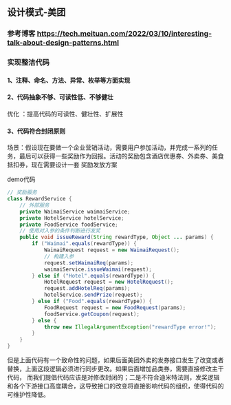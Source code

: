 ## 设计模式-美团
### 参考博客  https://tech.meituan.com/2022/03/10/interesting-talk-about-design-patterns.html

### 实现整洁代码
#### 1、注释、命名、方法、异常、枚举等方面实现



#### 2、代码抽象不够、可读性低、不够健壮
优化 ：提高代码的可读性、健壮性、扩展性


#### 3、代码符合封闭原则
场景：假设现在要做一个企业营销活动，需要用户参加活动，并完成一系列的任务，最后可以获得一些奖励作为回报。活动的奖励包含酒店优惠券、外卖券、美食抵扣券，现在需要设计一套
    奖励发放方案
    
demo代码
```java
// 奖励服务
class RewardService {
    // 外部服务
    private WaimaiService waimaiService;
    private HotelService hotelService;
    private FoodService foodService;
    // 使用对入参的条件判断进行发奖
    public void issueReward(String rewardType, Object ... params) {
        if ("Waimai".equals(rewardType)) {
            WaimaiRequest request = new WaimaiRequest();
            // 构建入参
            request.setWaimaiReq(params);
            waimaiService.issueWaimai(request);
        } else if ("Hotel".equals(rewardType)) {
            HotelRequest request = new HotelRequest();
            request.addHotelReq(params);
            hotelService.sendPrize(request);
        } else if ("Food".equals(rewardType)) {
            FoodRequest request = new FoodRequest(params);
            foodService.getCoupon(request);
        } else {
          	throw new IllegalArgumentException("rewardType error!");
        }
    }
}
```    

   但是上面代码有一个致命性的问题，如果后面美团外卖的发券接口发生了改变或者替换，上面这段逻辑必须进行同步更改。如果后面增加品类券，需要直接修改主干代码，
而我们提倡代码应该是对修改封闭的；二是不符合迪米特法则，发奖逻辑和各个下游接口高度耦合，这导致接口的改变将直接影响代码的组织，使得代码的可维护性降低。